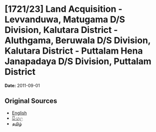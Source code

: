 # [1721/23] Land Acquisition  - Levvanduwa, Matugama D/S Division, Kalutara District - Aluthgama, Beruwala D/S Division, Kalutara District - Puttalam Hena Janapadaya D/S Division,  Puttalam District

**Date:** 2011-09-01

## Original Sources

- [English](https://documents.gov.lk/view/extra-gazettes/2011/9/1721-23_E.pdf)
- [සිංහල](https://documents.gov.lk/view/extra-gazettes/2011/9/1721-23_S.pdf)
- [தமிழ்](https://documents.gov.lk/view/extra-gazettes/2011/9/1721-23_T.pdf)
